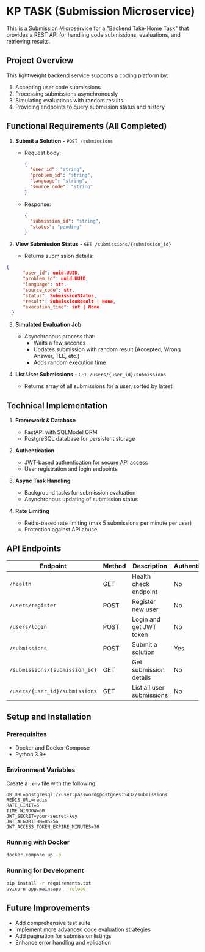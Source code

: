 # KP TASK (Submission Microservice)

This is a Submission Microservice for a "Backend Take-Home Task" that provides a REST API for handling code submissions, evaluations, and retrieving results.

## Project Overview

This lightweight backend service supports a coding platform by:
1. Accepting user code submissions
2. Processing submissions asynchronously
3. Simulating evaluations with random results
4. Providing endpoints to query submission status and history

## Functional Requirements (All Completed)

1. **Submit a Solution** - `POST /submissions`
   - Request body: 
     ```json
     { 
       "user_id": "string", 
       "problem_id": "string", 
       "language": "string", 
       "source_code": "string" 
     }
     ```
   - Response: 
     ```json
     { 
       "submission_id": "string", 
       "status": "pending" 
     }
     ```

2. **View Submission Status** - `GET /submissions/{submission_id}`
   - Returns submission details:
  ```json
  {
        "user_id": uuid.UUID,
        "problem_id": uuid.UUID,
        "language": str,
        "source_code": str,
        "status": SubmissionStatus,
        "result": SubmissionResult | None,
        "execution_time": int | None
    }
  ```

3. **Simulated Evaluation Job**
   - Asynchronous process that:
     - Waits a few seconds
     - Updates submission with random result (Accepted, Wrong Answer, TLE, etc.)
     - Adds random execution time

4. **List User Submissions** - `GET /users/{user_id}/submissions`
   - Returns array of all submissions for a user, sorted by latest

## Technical Implementation

1. **Framework & Database**
   - FastAPI with SQLModel ORM
   - PostgreSQL database for persistent storage

2. **Authentication**
   - JWT-based authentication for secure API access
   - User registration and login endpoints

3. **Async Task Handling**
   - Background tasks for submission evaluation
   - Asynchronous updating of submission status

4. **Rate Limiting**
   - Redis-based rate limiting (max 5 submissions per minute per user)
   - Protection against API abuse


## API Endpoints

| Endpoint | Method | Description | Authentication |
|----------|--------|-------------|---------------|
| `/health` | GET | Health check endpoint | No |
| `/users/register` | POST | Register new user | No |
| `/users/login` | POST | Login and get JWT token | No |
| `/submissions` | POST | Submit a solution | Yes |
| `/submissions/{submission_id}` | GET | Get submission details | No |
| `/users/{user_id}/submissions` | GET | List all user submissions | No |

## Setup and Installation

### Prerequisites
- Docker and Docker Compose
- Python 3.9+

### Environment Variables
Create a `.env` file with the following:
```
DB_URL=postgresql://user:password@postgres:5432/submissions
REDIS_URL=redis
RATE_LIMIT=5
TIME_WINDOW=60
JWT_SECRET=your-secret-key
JWT_ALGORITHM=HS256
JWT_ACCESS_TOKEN_EXPIRE_MINUTES=30
```

### Running with Docker
```bash
docker-compose up -d
```

### Running for Development
```bash
pip install -r requirements.txt
uvicorn app.main:app --reload
```

## Future Improvements
- Add comprehensive test suite
- Implement more advanced code evaluation strategies
- Add pagination for submission listings
- Enhance error handling and validation